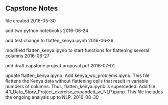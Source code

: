 <h2>Capstone Notes</h2>

<p>file created 2016-05-30</p>

<p>add two python notebooks 2016-06-24</p>

<p>add test change to flatten_kenya.ipynb 2016-06-26</p>

<p>modifield flatten_kenya.ipynb to start functions for flattening several columns 2016-06-27</p>

<p>add draft capstone project proposal pdf 2016-07-01</p>

<p>update flatten_kenya.ipynb. Add kenya_wo_problems.ipynb. This file flattens the Kenya data without flattening cells that result in variable numbers of columns. Thus, flatten_kenya.ipynb is superceded. Add file 4.1_Data_Story_Project_exercise_expanded_w_NLP.ipynp. This file includes the ongoing analysis up to NLP. 2016-08-30</p>
